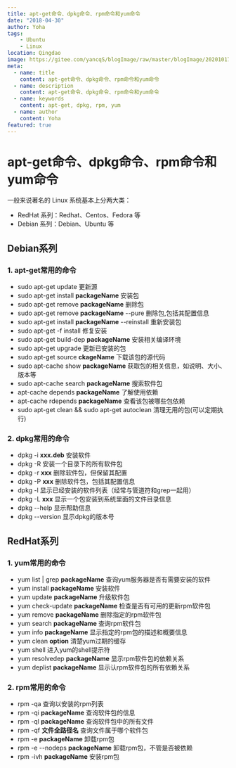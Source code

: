 ```yaml
---
title: apt-get命令、dpkg命令、rpm命令和yum命令
date: "2018-04-30"
author: Yoha
tags:
    - Ubuntu
    - Linux
location: Qingdao
image: https://gitee.com/yancqS/blogImage/raw/master/blogImage/20201017234336.png
meta:
  - name: title
    content: apt-get命令、dpkg命令、rpm命令和yum命令
  - name: description
    content: apt-get命令、dpkg命令、rpm命令和yum命令
  - name: keywords
    content: apt-get, dpkg, rpm, yum
  - name: author
    content: Yoha
featured: true
---
```

# apt-get命令、dpkg命令、rpm命令和yum命令

一般来说著名的 Linux 系统基本上分两大类：

- RedHat 系列：Redhat、Centos、Fedora 等
- Debian 系列：Debian、Ubuntu 等

## Debian系列

### 1. apt-get常用的命令

- sudo apt-get update   更新源
- sudo apt-get install **packageName**  安装包
- sudo apt-get remove **packageName**   删除包
- sudo apt-get remove **packageName** --pure    删除包,包括其配置信息
- sudo apt-get install **packageName** --reinstall  重新安装包
- sudo apt-get -f install   修复安装
- sudo apt-get build-dep **packageName**    安装相关编译环境
- sudo apt-get upgrade  更新已安装的包
- sudo apt-get source **ckageName** 下载该包的源代码
- sudo apt-cache show **packageName**   获取包的相关信息，如说明、大小、版本等
- sudo apt-cache search **packageName** 搜索软件包
- apt-cache depends **packageName** 了解使用依赖
- apt-cache rdepends **packageName**    查看该包被哪些包依赖
- sudo apt-get clean && sudo apt-get autoclean  清理无用的包(可以定期执行)

### 2. dpkg常用的命令

- dpkg -i **xxx.deb**   安装软件
- dpkg -R   安装一个目录下的所有软件包
- dpkg -r **xxx**   删除软件包，但保留其配置
- dpkg -P **xxx**   删除软件包，包括其配置信息
- dpkg -l   显示已经安装的软件列表（经常与管道符和grep一起用）
- dpkg -L **xxx**   显示一个包安装到系统里面的文件目录信息
- dpkg --help   显示帮助信息
- dpkg --version    显示dpkg的版本号

## RedHat系列

### 1. yum常用的命令

- yum list \| grep **packageName** 查询yum服务器是否有需要安装的软件
- yum install **packageName** 安装软件
- yum update **packageName** 升级软件包
- yum check-update **packageName** 检查是否有可用的更新rpm软件包
- yum remove **packageName**    删除指定的rpm软件包
- yum search **packageName**    查询rpm软件包
- yum info **packageName** 显示指定的rpm包的描述和概要信息
- yum clean **option** 清楚yum过期的缓存
- yum shell 进入yum的shell提示符
- yum resolvedep **packageName**    显示rpm软件包的依赖关系
- yum deplist **packageName**   显示认rpm软件包的所有依赖关系

### 2. rpm常用的命令

- rpm -qa   查询以安装的rpm列表
- rpm -qi **packageName**  查询软件包的信息
- rpm -ql **packageName** 查询软件包中的所有文件
- rpm -qf **文件全路径名**  查询文件属于哪个软件包
- rpm -e **packageName** 卸载rpm包
- rpm -e --nodeps **packageName**   卸载rpm包，不管是否被依赖
- rpm -ivh **packageName** 安装rpm包
